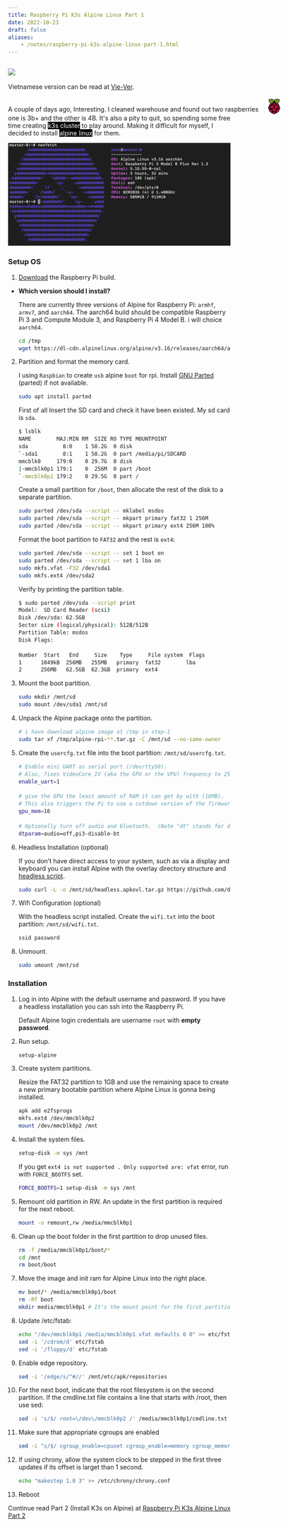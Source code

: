 ```yaml
---
title: Raspberry Pi K3s Alpine Linux Part 1
date: 2022-10-23
draft: false
aliases:
    - /notes/raspberry-pi-k3s-alpine-linux-part-1.html
---
```


<div>
    <div style='display: inline-flex; list-style-type: none; padding-top: 15px;'>
        <li>
            <img src='https://visitor-badge.glitch.me/badge?page_id=dnguyenngoc.github.io-posts-raspberry-pi-k3s-alpine-linux-part-1&left_text=Visitors'/>
        </li>
    </div>
</div>

Vietnamese version can be read at [Vie-Ver](https://viblo.asia/p/install-k3s-on-raspberry-pi-alpine-linux-part1-bXP4WPbpJ7G).
<div style='padding-top:20px; display: inline-flex; white-space:nowrap;'>
    <span>A couple of days ago, Interesting. I cleaned warehouse and found out two raspberries</span> 
    <img src='img/pi-logo.png' style='white-space:nowrap; margin-top: -15px; width:35px; height:35px; padding-left: 18px;'/>
</div>
 <span>one is 3b+ and the other is 4B. It's also a pity to quit, so spending some free time creating <span style='color:white; background-color: black;'>k3s cluster</span> to play around. Making it difficult for myself, I decided to install <span style='color:white; background-color: black;'>alpine linux</span> for them.</span>


 ![](img/alpine-image.png)
    
### Setup OS

1. [Download](https://alpinelinux.org/downloads/) the Raspberry Pi build.
- **Which version should I install?**

    There are currently three versions of Alpine for Raspberry Pi: `armhf`, `armv7`, and `aarch64`. The aarch64 build should be compatible Raspberry Pi 3 and Compute Module 3, and Raspberry Pi 4 Model B. i will choice `aarch64`.

    ```sh
    cd /tmp
    wget https://dl-cdn.alpinelinux.org/alpine/v3.16/releases/aarch64/alpine-rpi-3.16.2-aarch64.tar.gz
    ```

2. Partition and format the memory card.
    
    I using `Raspbian` to create `usb` alpine `boot` for rpi. Install [GNU Parted](https://www.gnu.org/software/parted/) (parted) if not available.

    ```sh
    sudo apt install parted
    ```

    First of all Insert the SD card and check it have been existed. My sd card is `sda`.

    ```sh
    $ lsblk
    NAME        MAJ:MIN RM  SIZE RO TYPE MOUNTPOINT
    sda           8:0    1 58.2G  0 disk 
    `-sda1        8:1    1 58.2G  0 part /media/pi/SDCARD
    mmcblk0     179:0    0 29.7G  0 disk 
    |-mmcblk0p1 179:1    0  256M  0 part /boot
    `-mmcblk0p2 179:2    0 29.5G  0 part /
    ```

    <!-- Before formatting the drive, you can securely wipe out all the data on it by overwriting the entire drive with random data. This ensures that the data cannot be recovered by any data recovery tool.
    ```sh
    $ sudo dd if=/dev/zero of=/dev/sda bs=4096 status=progress
    3726401536 bytes (3.7 GB, 3.5 GiB) copied, 10 s, 373 MB/s
    dd: error writing '/dev/sdb': No space left on device
    958541+0 records in
    958540+0 records out
    3926179840 bytes (3.9 GB, 3.7 GiB) copied, 10.5757 s, 371 MB/s
    ``` -->

    Create a small partition for `/boot`, then allocate the rest of the disk to a separate partition.

    ```sh
    sudo parted /dev/sda --script -- mklabel msdos
    sudo parted /dev/sda --script -- mkpart primary fat32 1 256M
    sudo parted /dev/sda --script -- mkpart primary ext4 256M 100%
    ```

    Format the boot partition to `FAT32` and the rest is `ext4`:

    ```sh
    sudo parted /dev/sda --script -- set 1 boot on
    sudo parted /dev/sda --script -- set 1 lba on
    sudo mkfs.vfat -F32 /dev/sda1
    sudo mkfs.ext4 /dev/sda2
    ```

    Verify by printing the partition table.

    ```sh
    $ sudo parted /dev/sda --script print
    Model:  SD Card Reader (scsi)
    Disk /dev/sda: 62.5GB
    Sector size (logical/physical): 512B/512B
    Partition Table: msdos
    Disk Flags: 

    Number  Start   End     Size    Type     File system  Flags
    1      1049kB  256MB   255MB   primary  fat32        lba
    2      256MB   62.5GB  62.3GB  primary  ext4
    ```

3. Mount the boot partition.
    ```sh
    sudo mkdir /mnt/sd
    sudo mount /dev/sda1 /mnt/sd
    ```

4. Unpack the Alpine package onto the partition.
    ```sh
    # i have download alpine image at /tmp in step-1
    sudo tar xf /tmp/alpine-rpi-**.tar.gz -C /mnt/sd --no-same-owner
    ```

5. Create the `usercfg.txt` file into the boot partition: `/mnt/sd/usercfg.txt`.
    ```sh
    # Enable mini UART as serial port (/dev/ttyS0).
    # Also, fixes VideoCore IV (aka the GPU or the VPU) frequency to 250MHz.
    enable_uart=1

    # give the GPU the least amount of RAM it can get by with (16MB).
    # This also triggers the Pi to use a cutdown version of the firmware (start_cd.elf).
    gpu_mem=16

    # Optionally turn off audio and bluetooth.  (Note "dt" stands for device tree)
    dtparam=audio=off,pi3-disable-bt
    ```

6. Headless Installation (optional)

    If you don’t have direct access to your system, such as via a display and keyboard you can install Alpine with the overlay directory structure and [headless script](https://github.com/davidmytton/alpine-linux-headless-raspberrypi).

    ```sh
    sudo curl -L -o /mnt/sd/headless.apkovl.tar.gz https://github.com/davidmytton/alpine-linux-headless-raspberrypi/releases/download/2021.06.23/headless.apkovl.tar.gz
    ```

7. Wifi Configuration (optional)

    With the headless script installed. Create the `wifi.txt` into the boot partition: `/mnt/sd/wifi.txt`.

    ```sh
    ssid password
    ```

8. Unmount.
    ```sh
    sudo umount /mnt/sd
    ```

### Installation

1. Log in into Alpine with the default username and password. If you have a headless installation you can ssh into the Raspberry Pi.

    Default Alpine login credentials are username `root` with **empty password**.

2. Run setup.
    ```sh
    setup-alpine
    ```

3. Create system partitions.

    Resize the FAT32 partition to 1GB and use the remaining space to create a new primary bootable partition where Alpine Linux is gonna being installed.
    ```sh
    apk add e2fsprogs
    mkfs.ext4 /dev/mmcblk0p2
    mount /dev/mmcblk0p2 /mnt
    ```

4. Install the system files.

    ```sh
    setup-disk -m sys /mnt
    ```

    If you get `ext4 is not supported . Only supported are: vfat` error, run with `FORCE_BOOTFS` set.

    ```sh
    FORCE_BOOTFS=1 setup-disk -m sys /mnt
    ```

5. Remount old partition in RW. An update in the first partition is required for the next reboot.

    ```sh
    mount -o remount,rw /media/mmcblk0p1
    ```

6. Clean up the boot folder in the first partition to drop unused files.

    ```sh
    rm -f /media/mmcblk0p1/boot/*
    cd /mnt
    rm boot/boot
    ```

7. Move the image and init ram for Alpine Linux into the right place.

    ```sh
    mv boot/* /media/mmcblk0p1/boot
    rm -Rf boot
    mkdir media/mmcblk0p1 # It's the mount point for the first partition on the next reboot
    ```

8. Update /etc/fstab:
    ```sh
    echo "/dev/mmcblk0p1 /media/mmcblk0p1 vfat defaults 0 0" >> etc/fstab
    sed -i '/cdrom/d' etc/fstab
    sed -i '/floppy/d' etc/fstab
    ```

9. Enable edge repository.

    ```sh
    sed -i '/edge/s/^#//' /mnt/etc/apk/repositories
    ```

10. For the next boot, indicate that the root filesystem is on the second partition. If the cmdline.txt file contains a line that starts with /root, then use sed:

    ```sh
    sed -i 's/$/ root=\/dev\/mmcblk0p2 /' /media/mmcblk0p1/cmdline.txt
    ```

11. Make sure that appropriate cgroups are enabled

    ```sh
    sed -i "s/$/ cgroup_enable=cpuset cgroup_enable=memory cgroup_memory=1/" /media/mmcblk0p1/cmdline.txt
    ```

12. If using chrony, allow the system clock to be stepped in the first three updates if its offset is larget than 1 second.

    ```sh
    echo "makestep 1.0 3" >> /etc/chrony/chrony.conf
    ```

13. Reboot

Continue read Part 2 (Install K3s on Alpine) at [Raspberry Pi K3s Alpine Linux Part 2](/posts/raspberry-pi-k3s-alpine-linux-part-2/)